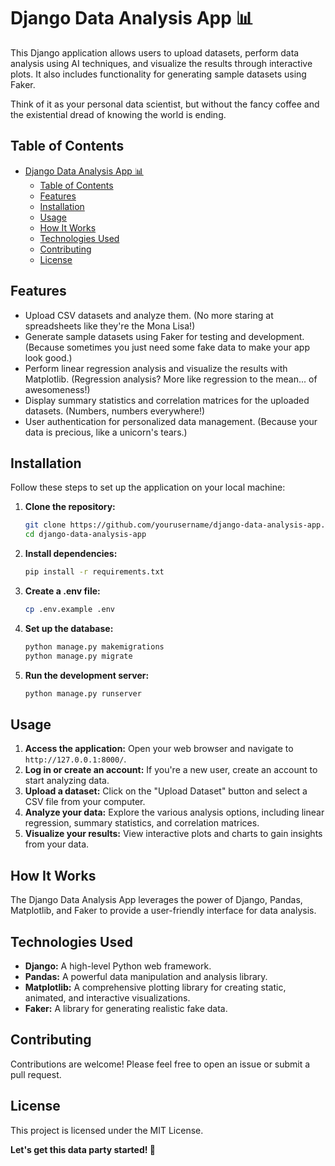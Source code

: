 # Django Data Analysis App 📊

This Django application allows users to upload datasets, perform data analysis using AI techniques, and visualize the results through interactive plots. It also includes functionality for generating sample datasets using Faker.

Think of it as your personal data scientist, but without the fancy coffee and the existential dread of knowing the world is ending.

## Table of Contents

- [Django Data Analysis App 📊](#django-data-analysis-app-)
  - [Table of Contents](#table-of-contents)
  - [Features](#features)
  - [Installation](#installation)
  - [Usage](#usage)
  - [How It Works](#how-it-works)
  - [Technologies Used](#technologies-used)
  - [Contributing](#contributing)
  - [License](#license)

## Features

- Upload CSV datasets and analyze them. (No more staring at spreadsheets like they're the Mona Lisa!)
- Generate sample datasets using Faker for testing and development. (Because sometimes you just need some fake data to make your app look good.)
- Perform linear regression analysis and visualize the results with Matplotlib. (Regression analysis? More like regression to the mean... of awesomeness!)
- Display summary statistics and correlation matrices for the uploaded datasets. (Numbers, numbers everywhere!)
- User authentication for personalized data management. (Because your data is precious, like a unicorn's tears.)

## Installation

Follow these steps to set up the application on your local machine:

1. **Clone the repository:**
   ```bash
   git clone https://github.com/yourusername/django-data-analysis-app.git
   cd django-data-analysis-app
   ```

2. **Install dependencies:**
   ```bash
   pip install -r requirements.txt
   ```

3. **Create a .env file:**
   ```bash
   cp .env.example .env
   ```

4. **Set up the database:**
   ```bash
   python manage.py makemigrations
   python manage.py migrate
   ```

5. **Run the development server:**
   ```bash
   python manage.py runserver
   ```

## Usage

1. **Access the application:** Open your web browser and navigate to `http://127.0.0.1:8000/`.
2. **Log in or create an account:** If you're a new user, create an account to start analyzing data.
3. **Upload a dataset:** Click on the "Upload Dataset" button and select a CSV file from your computer.
4. **Analyze your data:** Explore the various analysis options, including linear regression, summary statistics, and correlation matrices.
5. **Visualize your results:** View interactive plots and charts to gain insights from your data.

## How It Works

The Django Data Analysis App leverages the power of Django, Pandas, Matplotlib, and Faker to provide a user-friendly interface for data analysis.

## Technologies Used

- **Django:** A high-level Python web framework.
- **Pandas:** A powerful data manipulation and analysis library.
- **Matplotlib:** A comprehensive plotting library for creating static, animated, and interactive visualizations.
- **Faker:** A library for generating realistic fake data.

## Contributing

Contributions are welcome! Please feel free to open an issue or submit a pull request.

## License

This project is licensed under the MIT License.

**Let's get this data party started! 🎉**

